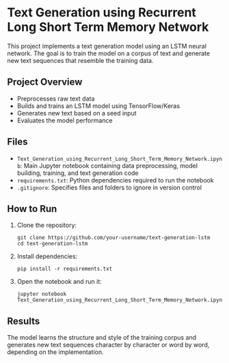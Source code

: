 # Text Generation using Recurrent Long Short Term Memory Network

This project implements a text generation model using an LSTM neural network. The goal is to train the model on a corpus of text and generate new text sequences that resemble the training data.

## Project Overview

- Preprocesses raw text data
- Builds and trains an LSTM model using TensorFlow/Keras
- Generates new text based on a seed input
- Evaluates the model performance

## Files

- `Text_Generation_using_Recurrent_Long_Short_Term_Memory_Network.ipynb`: Main Jupyter notebook containing data preprocessing, model building, training, and text generation code
- `requirements.txt`: Python dependencies required to run the notebook
- `.gitignore`: Specifies files and folders to ignore in version control

## How to Run

1. Clone the repository:
    ```
    git clone https://github.com/your-username/text-generation-lstm
    cd text-generation-lstm
    ```

2. Install dependencies:
    ```
    pip install -r requirements.txt
    ```

3. Open the notebook and run it:
    ```
    jupyter notebook Text_Generation_using_Recurrent_Long_Short_Term_Memory_Network.ipynb
    ```

## Results

The model learns the structure and style of the training corpus and generates new text sequences character by character or word by word, depending on the implementation.

